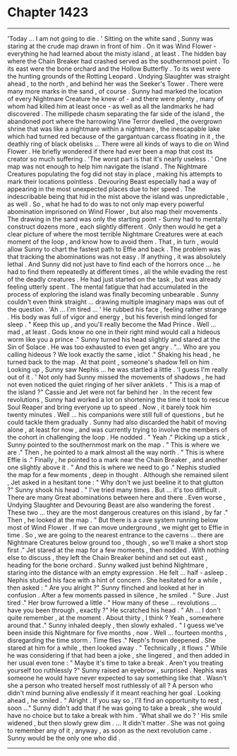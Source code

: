 
# Chapter 1423


---

'Today ... I am not going to die . '
Sitting on the white sand , Sunny was staring at the crude map drawn in front of him . On it was Wind Flower - everything he had learned about the misty island , at least .
The hidden bay where the Chain Breaker had crashed served as the southernmost point . To its east were the bone orchard and the Hollow Butterfly . To its west were the hunting grounds of the Rotting Leopard . Undying Slaughter was straight ahead , to the north , and behind her was the Seeker's Tower .
There were many more marks in the sand , of course . Sunny had marked the location of every Nightmare Creature he knew of - and there were plenty , many of whom had killed him at least once - as well as all the landmarks he had discovered .
The millipede chasm separating the far side of the island , the abandoned port where the harrowing Vine Terror dwelled , the overgrown shrine that was like a nightmare within a nightmare , the inescapable lake which had turned red because of the gargantuan carcass floating in it , the deathly ring of black obelisks ...
There were all kinds of ways to die on Wind Flower .
He briefly wondered if there had ever been a map that cost its creator so much suffering .
'The worst part is that it's nearly useless . '
One map was not enough to help him navigate the island . The Nightmare Creatures populating the fog did not stay in place , making his attempts to mark their locations pointless . Devouring Beast especially had a way of appearing in the most unexpected places due to her speed . The indescribable being that hid in the mist above the island was unpredictable , as well .
So , what he had to do was to not only map every powerful abomination imprisoned on Wind Flower , but also map their movements . The drawing in the sand was only the starting point - Sunny had to mentally construct dozens more , each slightly different .
Only then would he get a clear picture of where the most terrible Nightmare Creatures were at each moment of the loop , and know how to avoid them . That , in turn , would allow Sunny to chart the fastest path to Effie and back .
The problem was that tracking the abominations was not easy . If anything , it was absolutely lethal . And Sunny did not just have to find each of the horrors once ... he had to find them repeatedly at different times , all the while evading the rest of the deadly creatures .
He had just started on the task , but was already feeling utterly spent . The mental fatigue that had accumulated in the process of exploring the island was finally becoming unbearable . Sunny couldn't even think straight ... drawing multiple imaginary maps was out of the question .
'Ah ... I'm tired ... '
He rubbed his face , feeling rather strange . His body was full of vigor and energy , but his feverish mind longed for sleep .
" Keep this up , and you'll really become the Mad Prince . Well ... mad , at least . Gods know no one in their right mind would call a hideous worm like you a prince ."
Sunny turned his head slightly and stared at the Sin of Solace . He was too exhausted to even get angry .
"... Who are you calling hideous ? We look exactly the same , idiot ."
Shaking his head , he turned back to the map .
At that point , someone's shadow fell on him . Looking up , Sunny saw Nephis ... he was startled a little .
'I guess I'm really out of it . '
Not only had Sunny missed the movements of shadows , he had not even noticed the quiet ringing of her silver anklets .
" This is a map of the island ?"
Cassie and Jet were not far behind her .
In the recent few revolutions , Sunny had worked a lot on shortening the time it took to rescue Soul Reaper and bring everyone up to speed . Now , it barely took him twenty minutes .
Well ... his companions were still full of questions , but he could tackle them gradually . Sunny had also discarded the habit of moving alone , at least for now , and was currently trying to involve the members of the cohort in challenging the loop .
He nodded .
" Yeah ."
Picking up a stick , Sunny pointed to the southernmost mark on the map .
" This is where we are ."
Then , he pointed to a mark almost all the way north .
" This is where Effie is ."
Finally , he pointed to a mark near the Chain Breaker , and another one slightly above it .
" And this is where we need to go ."
Nephis studied the map for a few moments , deep in thought . Although she remained silent , Jet asked in a hesitant tone :
" Why don't we just beeline it to that glutton ?"
Sunny shook his head .
" I've tried many times . But ... it's too difficult . There are many Great abominations between here and there . Even worse , Undying Slaughter and Devouring Beast are also wandering the forest . These two ... they are the most dangerous creatures on this island , by far ."
Then , he looked at the map .
" But there is a cave system running below most of Wind Flower . If we can move underground , we might get to Effie in time . So , we are going to the nearest entrance to the caverns ... there are Nightmare Creatures below ground too , though , so we'll make a short stop first ."
Jet stared at the map for a few moments , then nodded .
With nothing else to discuss , they left the Chain Breaker behind and set out east , heading for the bone orchard . Sunny walked just behind Nightmare , staring into the distance with an empty expression . He felt ... half - asleep .
Nephis studied his face with a hint of concern . She hesitated for a while , then asked :
" Are you alright ?"
Sunny flinched and looked at her in confusion . After a few moments passed in silence , he smiled .
" Sure . Just tired ."
Her brow furrowed a little .
" How many of these ... revolutions ... have you been through , exactly ?"
He scratched his head .
" Ah ... I don't quite remember , at the moment . About thirty , I think ? Yeah , somewhere around that ."
Sunny inhaled deeply , then slowly exhaled .
" I guess we've been inside this Nightmare for five months , now . Well ... fourteen months , disregarding the time storm . Time flies ."
Neph's frown deepened . She stared at him for a while , then looked away .
" Technically , it flows ."
While he was considering if that had been a joke , she lingered , and then added in her usual even tone :
" Maybe it's time to take a break . Aren't you treating yourself too ruthlessly ?"
Sunny raised an eyebrow , surprised . Nephis was someone he would have never expected to say something like that . Wasn't she a person who treated herself most ruthlessly of all ? A person who didn't mind burning alive endlessly if it meant reaching her goal .
Looking ahead , he smiled .
" Alright . If you say so , I'll find an opportunity to rest , soon ..."
Sunny didn't add that if he was going to take a break , she would have no choice but to take a break with him .
'What shall we do ? '
His smile widened , but then slowly grew dim .
... It didn't matter .
She was not going to remember any of it , anyway , as soon as the next revolution came .
Sunny would be the only one who did .

---

